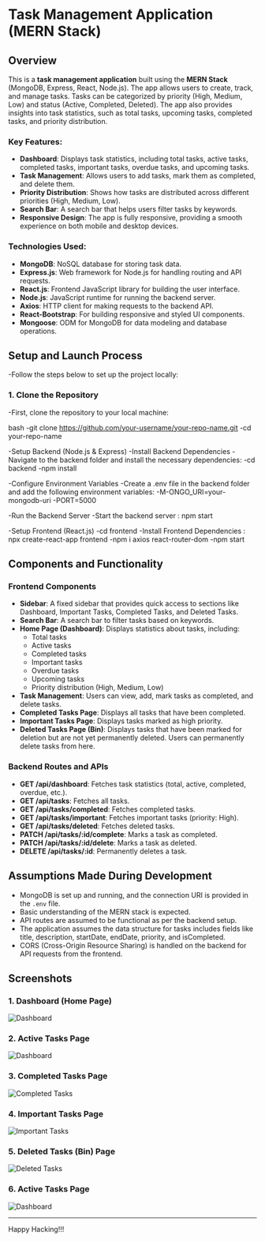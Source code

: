 # Task Management Application (MERN Stack)
## Overview

This is a **task management application** built using the **MERN Stack** (MongoDB, Express, React, Node.js). The app allows users to create, track, and manage tasks. Tasks can be categorized by priority (High, Medium, Low) and status (Active, Completed, Deleted). The app also provides insights into task statistics, such as total tasks, upcoming tasks, completed tasks, and priority distribution.

### Key Features:
- **Dashboard**: Displays task statistics, including total tasks, active tasks, completed tasks, important tasks, overdue tasks, and upcoming tasks.
- **Task Management**: Allows users to add tasks, mark them as completed, and delete them.
- **Priority Distribution**: Shows how tasks are distributed across different priorities (High, Medium, Low).
- **Search Bar**: A search bar that helps users filter tasks by keywords.
- **Responsive Design**: The app is fully responsive, providing a smooth experience on both mobile and desktop devices.

### Technologies Used:
- **MongoDB**: NoSQL database for storing task data.
- **Express.js**: Web framework for Node.js for handling routing and API requests.
- **React.js**: Frontend JavaScript library for building the user interface.
- **Node.js**: JavaScript runtime for running the backend server.
- **Axios**: HTTP client for making requests to the backend API.
- **React-Bootstrap**: For building responsive and styled UI components.
- **Mongoose**: ODM for MongoDB for data modeling and database operations.

## Setup and Launch Process

-Follow the steps below to set up the project locally:

### 1. Clone the Repository
-First, clone the repository to your local machine:

bash
-git clone https://github.com/your-username/your-repo-name.git
-cd your-repo-name

-Setup Backend (Node.js & Express)
-Install Backend Dependencies
-Navigate to the backend folder and install the necessary dependencies:
-cd backend
-npm install

-Configure Environment Variables
-Create a .env file in the backend folder and add the following environment variables:
-M-ONGO_URI=your-mongodb-uri
-PORT=5000

-Run the Backend Server
-Start the backend server : npm start

-Setup Frontend (React.js)
-cd frontend
-Install Frontend Dependencies : npx create-react-app frontend
-npm i axios react-router-dom 
-npm start

## Components and Functionality

### Frontend Components

- **Sidebar**: A fixed sidebar that provides quick access to sections like Dashboard, Important Tasks, Completed Tasks, and Deleted Tasks.
- **Search Bar**: A search bar to filter tasks based on keywords.
- **Home Page (Dashboard)**: Displays statistics about tasks, including:
  - Total tasks
  - Active tasks
  - Completed tasks
  - Important tasks
  - Overdue tasks
  - Upcoming tasks
  - Priority distribution (High, Medium, Low)
- **Task Management**: Users can view, add, mark tasks as completed, and delete tasks.
- **Completed Tasks Page**: Displays all tasks that have been completed.
- **Important Tasks Page**: Displays tasks marked as high priority.
- **Deleted Tasks Page (Bin)**: Displays tasks that have been marked for deletion but are not yet permanently deleted. Users can permanently delete tasks from here.

### Backend Routes and APIs

- **GET /api/dashboard**: Fetches task statistics (total, active, completed, overdue, etc.).
- **GET /api/tasks**: Fetches all tasks.
- **GET /api/tasks/completed**: Fetches completed tasks.
- **GET /api/tasks/important**: Fetches important tasks (priority: High).
- **GET /api/tasks/deleted**: Fetches deleted tasks.
- **PATCH /api/tasks/:id/complete**: Marks a task as completed.
- **PATCH /api/tasks/:id/delete**: Marks a task as deleted.
- **DELETE /api/tasks/:id**: Permanently deletes a task.

## Assumptions Made During Development

- MongoDB is set up and running, and the connection URI is provided in the `.env` file.
- Basic understanding of the MERN stack is expected.
- API routes are assumed to be functional as per the backend setup.
- The application assumes the data structure for tasks includes fields like title, description, startDate, endDate, priority, and isCompleted.
- CORS (Cross-Origin Resource Sharing) is handled on the backend for API requests from the frontend.
## Screenshots

### 1. Dashboard (Home Page)
![Dashboard](assets/dashboard.png)

### 2. Active Tasks Page
![Dashboard](assets/activetasks.png)

### 3. Completed Tasks Page
![Completed Tasks](assets/completedtasks.png)

### 4. Important Tasks Page
![Important Tasks](assets/importanttasks.png)

### 5. Deleted Tasks (Bin) Page
![Deleted Tasks](assets/bin.png)

### 6. Active Tasks Page
![Dashboard](assets/activetasks.png)


---
Happy Hacking!!!
